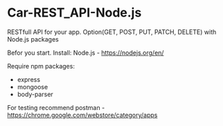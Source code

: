 # Car-REST_API-Node.js
RESTfull API for your app. Option(GET, POST, PUT, PATCH, DELETE) with Node.js packages 

Befor you start. 
Install:
Node.js - https://nodejs.org/en/

Require npm packages:
- express
- mongoose
- body-parser


For testing recommend postman - https://chrome.google.com/webstore/category/apps
